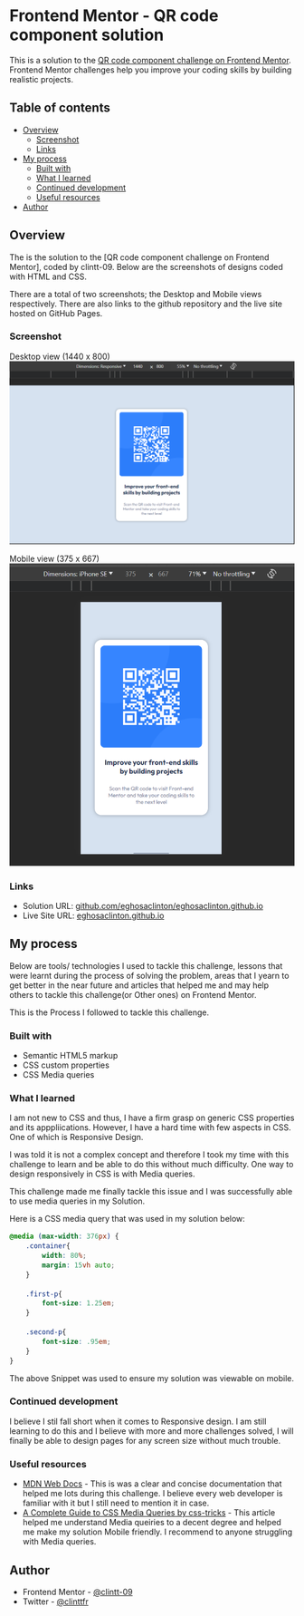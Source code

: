 # Frontend Mentor - QR code component solution

This is a solution to the [QR code component challenge on Frontend Mentor](https://www.frontendmentor.io/challenges/qr-code-component-iux_sIO_H). Frontend Mentor challenges help you improve your coding skills by building realistic projects. 

## Table of contents

- [Overview](#overview)
  - [Screenshot](#screenshot)
  - [Links](#links)
- [My process](#my-process)
  - [Built with](#built-with)
  - [What I learned](#what-i-learned)
  - [Continued development](#continued-development)
  - [Useful resources](#useful-resources)
- [Author](#author)


## Overview

The is the solution to the [QR code component challenge on Frontend Mentor], coded by clintt-09. Below are the screenshots of designs coded with HTML and CSS. 

There are a total of two screenshots; the Desktop and Mobile views respectively. There are also links to the github repository and the live site hosted on GitHub Pages.

### Screenshot

Desktop view (1440 x 800)
![](./images/desktop-view.png)

Mobile view (375 x 667)
![](./images/mobile-view.png)

### Links

- Solution URL: [github.com/eghosaclinton/eghosaclinton.github.io](https://github.com/eghosaclinton/eghosaclinton.github.io)
- Live Site URL: [eghosaclinton.github.io](https://eghosaclinton.github.io/)

## My process

  Below are tools/ technologies I used to tackle this challenge, lessons that were learnt during the process of solving the problem, areas that I yearn to get better in the near future and articles that helped me and may help others to tackle this challenge(or Other ones) on Frontend Mentor.

  This is the Process I followed to tackle this challenge.
### Built with

- Semantic HTML5 markup
- CSS custom properties
- CSS Media queries

### What I learned

I am not new to CSS and thus, I have a firm grasp on generic CSS properties and its apppliications. However, I have a hard time with few aspects in CSS. One of which is Responsive Design.

I was told it is not a complex concept and therefore I took my time with this challenge to learn and be able to do this without much difficulty. One way to design responsively in CSS is with Media queries.

This challenge made me finally tackle this issue and I was successfully able to use media queries in my Solution.

Here is a CSS media query that was used in my solution below:

```css
@media (max-width: 376px) {
    .container{
        width: 80%;
        margin: 15vh auto;
    }

    .first-p{
        font-size: 1.25em;
    }

    .second-p{
        font-size: .95em;
    }
}
```

The above Snippet was used to ensure my solution was viewable on mobile. 

### Continued development

I believe I stil fall short when it comes to Responsive design. I am still learning to do this and I believe with more and more challenges solved, I will finally be able to design pages for any screen size without much trouble.

### Useful resources

- [MDN Web Docs](https://developer.mozilla.org/en-US/) - This is was a clear and concise documentation that helped me lots during this challenge. I believe every web developer is familiar with it but I still need to mention it in case.
- [A Complete Guide to CSS Media Queries by css-tricks](https://css-tricks.com/a-complete-guide-to-css-media-queries/) - This article helped me understand Media queiries to a decent degree and helped me make my solution Mobile friendly. I recommend to anyone struggling with Media queries.

## Author

- Frontend Mentor - [@clintt-09](https://www.frontendmentor.io/profile/clintt-09)
- Twitter - [@clinttfr](https://www.twitter.com/clinttfr)